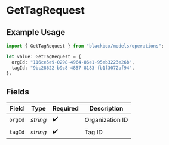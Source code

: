# GetTagRequest

## Example Usage

```typescript
import { GetTagRequest } from "blackbox/models/operations";

let value: GetTagRequest = {
  orgId: "116ce5e9-0298-4964-86e1-95eb3223e26b",
  tagId: "9bc28622-b9c8-4857-8183-fb1f3072bf94",
};
```

## Fields

| Field              | Type               | Required           | Description        |
| ------------------ | ------------------ | ------------------ | ------------------ |
| `orgId`            | *string*           | :heavy_check_mark: | Organization ID    |
| `tagId`            | *string*           | :heavy_check_mark: | Tag ID             |